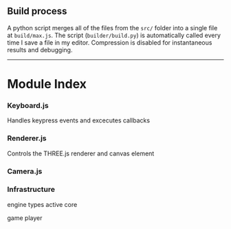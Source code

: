 ## Build process
A python script merges all of the files from the `src/` folder into a single file at `build/max.js`. The script (`builder/build.py`) is automatically called every time I save a file in my editor. Compression is disabled for instantaneous results and debugging.

---------------------------------------------

# Module Index
### Keyboard.js
Handles keypress events and excecutes callbacks

### Renderer.js
Controls the THREE.js renderer and canvas element

### Camera.js


### Infrastructure

engine
	types
	active
	core

game
	player
		